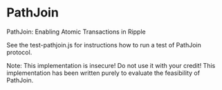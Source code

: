 # PathJoin
PathJoin: Enabling Atomic Transactions in Ripple

See the test-pathjoin.js for instructions how to run a test of PathJoin protocol.

Note: This implementation is insecure! Do not use it with your credit! This implementation has been written purely to evaluate the feasibility of PathJoin.
